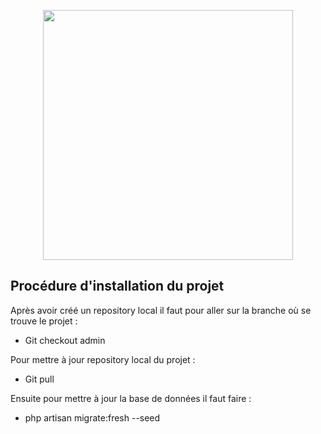 <p align="center"><img src="https://res.cloudinary.com/dtfbvvkyp/image/upload/v1566331377/laravel-logolockup-cmyk-red.svg" width="400"></p>

## Procédure d'installation du projet

Après avoir créé un repository local il faut pour aller sur la branche où se trouve le projet :
- Git checkout admin

Pour mettre à jour repository local du projet :
- Git pull

Ensuite pour mettre à jour la base de données il faut faire : 
- php artisan migrate:fresh --seed




